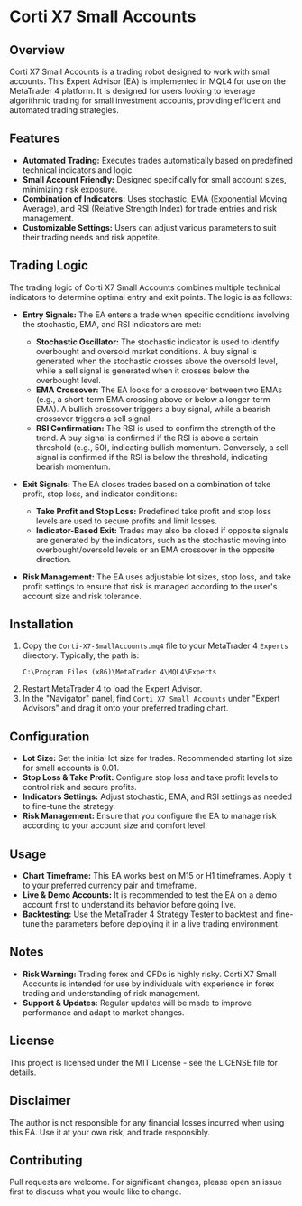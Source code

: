 # Corti X7 Small Accounts

## Overview
Corti X7 Small Accounts is a trading robot designed to work with small accounts. This Expert Advisor (EA) is implemented in MQL4 for use on the MetaTrader 4 platform. It is designed for users looking to leverage algorithmic trading for small investment accounts, providing efficient and automated trading strategies.

## Features
- **Automated Trading:** Executes trades automatically based on predefined technical indicators and logic.
- **Small Account Friendly:** Designed specifically for small account sizes, minimizing risk exposure.
- **Combination of Indicators:** Uses stochastic, EMA (Exponential Moving Average), and RSI (Relative Strength Index) for trade entries and risk management.
- **Customizable Settings:** Users can adjust various parameters to suit their trading needs and risk appetite.

## Trading Logic
The trading logic of Corti X7 Small Accounts combines multiple technical indicators to determine optimal entry and exit points. The logic is as follows:
- **Entry Signals:** The EA enters a trade when specific conditions involving the stochastic, EMA, and RSI indicators are met:
  - **Stochastic Oscillator:** The stochastic indicator is used to identify overbought and oversold market conditions. A buy signal is generated when the stochastic crosses above the oversold level, while a sell signal is generated when it crosses below the overbought level.
  - **EMA Crossover:** The EA looks for a crossover between two EMAs (e.g., a short-term EMA crossing above or below a longer-term EMA). A bullish crossover triggers a buy signal, while a bearish crossover triggers a sell signal.
  - **RSI Confirmation:** The RSI is used to confirm the strength of the trend. A buy signal is confirmed if the RSI is above a certain threshold (e.g., 50), indicating bullish momentum. Conversely, a sell signal is confirmed if the RSI is below the threshold, indicating bearish momentum.

- **Exit Signals:** The EA closes trades based on a combination of take profit, stop loss, and indicator conditions:
  - **Take Profit and Stop Loss:** Predefined take profit and stop loss levels are used to secure profits and limit losses.
  - **Indicator-Based Exit:** Trades may also be closed if opposite signals are generated by the indicators, such as the stochastic moving into overbought/oversold levels or an EMA crossover in the opposite direction.

- **Risk Management:** The EA uses adjustable lot sizes, stop loss, and take profit settings to ensure that risk is managed according to the user's account size and risk tolerance.

## Installation
1. Copy the `Corti-X7-SmallAccounts.mq4` file to your MetaTrader 4 `Experts` directory. Typically, the path is:
   ```
   C:\Program Files (x86)\MetaTrader 4\MQL4\Experts
   ```
2. Restart MetaTrader 4 to load the Expert Advisor.
3. In the "Navigator" panel, find `Corti X7 Small Accounts` under "Expert Advisors" and drag it onto your preferred trading chart.

## Configuration
- **Lot Size:** Set the initial lot size for trades. Recommended starting lot size for small accounts is 0.01.
- **Stop Loss & Take Profit:** Configure stop loss and take profit levels to control risk and secure profits.
- **Indicators Settings:** Adjust stochastic, EMA, and RSI settings as needed to fine-tune the strategy.
- **Risk Management:** Ensure that you configure the EA to manage risk according to your account size and comfort level.

## Usage
- **Chart Timeframe:** This EA works best on M15 or H1 timeframes. Apply it to your preferred currency pair and timeframe.
- **Live & Demo Accounts:** It is recommended to test the EA on a demo account first to understand its behavior before going live.
- **Backtesting:** Use the MetaTrader 4 Strategy Tester to backtest and fine-tune the parameters before deploying it in a live trading environment.

## Notes
- **Risk Warning:** Trading forex and CFDs is highly risky. Corti X7 Small Accounts is intended for use by individuals with experience in forex trading and understanding of risk management.
- **Support & Updates:** Regular updates will be made to improve performance and adapt to market changes.

## License
This project is licensed under the MIT License - see the LICENSE file for details.

## Disclaimer
The author is not responsible for any financial losses incurred when using this EA. Use it at your own risk, and trade responsibly.

## Contributing
Pull requests are welcome. For significant changes, please open an issue first to discuss what you would like to change.


